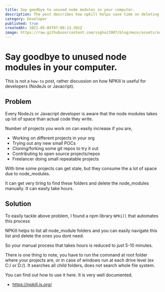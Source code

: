 ```yaml
---
title: Say goodbye to unused node modules in your computer.
description: The post describes how npkill helps save time on deleting node_modules folders manually.
category: Developer
published: true
createdAt: 2021-05-05T07:00:13.392Z
image: https://raw.githubusercontent.com/ssghait007/blog/main/assets/node-modules-app-performance_.webp
---
```


# Say goodbye to unused node modules in your computer.

This is not a `how-to` post, rather discussion on how NPKill is
useful for developers (NodeJs or Javacript).

## Problem

Every NodeJs or Javacript developer is aware that the node modules
takes up lot of space than actual code they write.

Number of projects you work on can easily increase if you are,

- Working on different projects in your org
- Trying out any new small POCs
- Cloning/forking some git repos to try it out
- Contributing to open source projects/repos
- Freelancer doing small repeatable projects

With time some projects can get stale, but they consume the
a lot of space due to node_modules.

It can get very tiring to find these folders and delete the
node_modules manually. It can easily take hours.

## Solution

To easily tackle above problem, I found a npm library `NPKill` that
automates this process

NPKill helps to list all node_module folders and you can easily navigate this list and delete the ones you dont need.

So your manual process that takes hours is reduced to just 5-10 minutes.

There is one thing to note, you have to run the command at root folder where your projects are, or in case of windows run at each drive level (ex C:/ or D:/).
It searches all child folders, does not search whole file system.

You can find out how to use it here.
It is very well documented.

- https://npkill.js.org/
